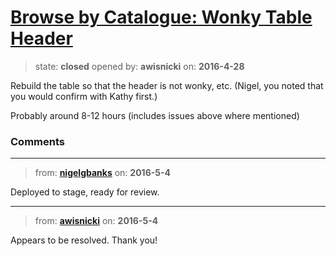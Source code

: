 # [Browse by Catalogue: Wonky Table Header](https://github.com/livingstoneonline/livingstoneonline/issues/8)

> state: **closed** opened by: **awisnicki** on: **2016-4-28**

Rebuild the table so that the header is not wonky, etc. (Nigel, you noted that you would confirm with Kathy first.)

Probably around 8-12 hours (includes issues above where mentioned)


### Comments

---
> from: [**nigelgbanks**](https://github.com/livingstoneonline/livingstoneonline/issues/8#issuecomment-217036836) on: **2016-5-4**

Deployed to stage, ready for review.

---
> from: [**awisnicki**](https://github.com/livingstoneonline/livingstoneonline/issues/8#issuecomment-217058175) on: **2016-5-4**

Appears to be resolved. Thank you!

